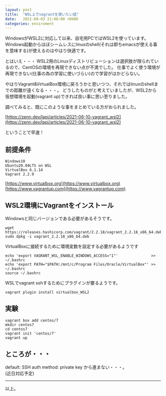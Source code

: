 ```yaml
---
layout: post
title:  "WSL上でvagrantを使いたい話"
date:   2021-09-03 21:00:00 +0900
categories: enviroment
---
```


WindowsがWSL2に対応して以来、自宅用PCではWSL2を使っています。
Windows起動からほぼシームレスにlinuxのshell(それは即ちemacsが使える事を意味する)が使えるのはやはり快適です。

とはいえ・・・
WSL2用のLinuxディストリビューションは選択肢が限られているので、CentOSの環境を再現できない点が不満でした。
仕事でよく使う環境が再現できない(仕事の為の学習に使いづらい)ので学習がはかどらない。  

やはりVagrant&VirtualBox環境に戻ろうかと思いつつ、それではlinuxのshellまでの距離が遠くなる・・・。
どうしたものがと考えていましたが、WSL2から仮想環境を起動(vagrant up)できれば良い事に思い至りました。  

調べてみると、既にこのような事をまとめている方がおられました。

[https://zenn.dev/lapi/articles/2021-06-10-vagrant_wsl2](https://zenn.dev/lapi/articles/2021-06-10-vagrant_wsl2)

ということで早速！


## 前提条件

```
Windows10
Ubuntu20.04LTS on WSL
VirtualBox 6.1.14
Vagrant 2.2.9
```

[https://www.virtualbox.org](https://www.virtualbox.org)
[https://www.vagrantup.com](https://www.vagrantup.com)

## WSL2環境にVagrantをインストール

Windowsと同じバージョンである必要があるそうです。

```
wget https://releases.hashicorp.com/vagrant/2.2.18/vagrant_2.2.18_x86_64.deb
sudo dpkg -i vagrant_2.2.18_x86_64.deb
```

VirtualBoxに接続するために環境変数を設定する必要があるようです

```
echo 'export VAGRANT_WSL_ENABLE_WINDOWS_ACCESS="1"'               >> ~/.bashrc
echo 'export PATH="$PATH:/mnt/c/Program Files/Oracle/VirtualBox"' >> ~/.bashrc
source ~/.bashrc
```

WSLでvagrant sshするためにプラグインが要るようです。
```
vagrant plugin install virtualbox_WSL2
```

## 実験

```
vagrant box add centos/7
mkdir centos7
cd centos7
vagrant init 'centos/7'
vagrant up
```

## ところが・・・

default: SSH auth method: private key
から進まない・・・。  
(近日対応予定)

---

以上。

